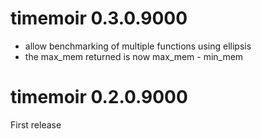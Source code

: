 # timemoir 0.3.0.9000

* allow benchmarking of multiple functions using ellipsis
* the max_mem returned is now max_mem - min_mem

# timemoir 0.2.0.9000

First release
